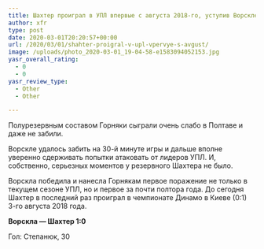```yaml
---
title: Шахтер проиграл в УПЛ впервые с августа 2018-го, уступив Ворскле
author: xfr
type: post
date: 2020-03-01T20:20:57+00:00
url: /2020/03/01/shahter-proigral-v-upl-vpervye-s-avgust/
image: /uploads/photo_2020-03-01_19-04-58-e1583094052153.jpg
yasr_overall_rating:
  - 0
  - 0
yasr_review_type:
  - Other
  - Other

---
```

Полурезервным составом Горняки сыграли очень слабо в Полтаве и даже не забили.

Ворскле удалось забить на 30-й минуте игры и дальше вполне уверенно сдерживать попытки атаковать от лидеров УПЛ. И, собственно, серьезных моментов у резервного Шахтера не было.

Ворскла победила и нанесла Горнякам первое поражение не только в текущем сезоне УПЛ, но и первое за почти полтора года. До сегодня Шахтер в последний раз проиграл в чемпионате Динамо в Киеве (0:1) 3-го августа 2018 года.

**Ворскла &#8212; Шахтер 1:0**
  
Гол: Степанюк, 30
